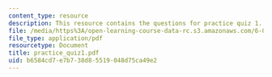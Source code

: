 ```yaml
---
content_type: resource
description: This resource contains the questions for practice quiz 1.
file: /media/https%3A/open-learning-course-data-rc.s3.amazonaws.com/6-046j-introduction-to-algorithms-sma-5503-fall-2005/b6584cd7e7b738d85519048d75ca49e2_practice_quiz1.pdf
file_type: application/pdf
resourcetype: Document
title: practice_quiz1.pdf
uid: b6584cd7-e7b7-38d8-5519-048d75ca49e2
---
```

